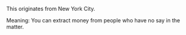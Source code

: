 This originates from New York City.

Meaning: You can extract money from people who have no say in the matter.
